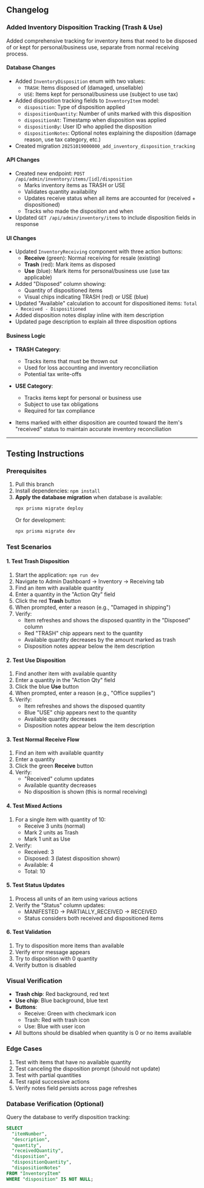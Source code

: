 ## Changelog

### Added Inventory Disposition Tracking (Trash & Use)

Added comprehensive tracking for inventory items that need to be disposed of or kept for personal/business use, separate from normal receiving process.

#### Database Changes
- Added `InventoryDisposition` enum with two values:
  - `TRASH`: Items disposed of (damaged, unsellable)
  - `USE`: Items kept for personal/business use (subject to use tax)
- Added disposition tracking fields to `InventoryItem` model:
  - `disposition`: Type of disposition applied
  - `dispositionQuantity`: Number of units marked with this disposition
  - `dispositionAt`: Timestamp when disposition was applied
  - `dispositionBy`: User ID who applied the disposition
  - `dispositionNotes`: Optional notes explaining the disposition (damage reason, use tax category, etc.)
- Created migration `20251019000000_add_inventory_disposition_tracking`

#### API Changes
- Created new endpoint: `POST /api/admin/inventory/items/[id]/disposition`
  - Marks inventory items as TRASH or USE
  - Validates quantity availability
  - Updates receive status when all items are accounted for (received + dispositioned)
  - Tracks who made the disposition and when
- Updated `GET /api/admin/inventory/items` to include disposition fields in response

#### UI Changes
- Updated `InventoryReceiving` component with three action buttons:
  - **Receive** (green): Normal receiving for resale (existing)
  - **Trash** (red): Mark items as disposed
  - **Use** (blue): Mark items for personal/business use (use tax applicable)
- Added "Disposed" column showing:
  - Quantity of dispositioned items
  - Visual chips indicating TRASH (red) or USE (blue)
- Updated "Available" calculation to account for dispositioned items: `Total - Received - Dispositioned`
- Added disposition notes display inline with item description
- Updated page description to explain all three disposition options

#### Business Logic
- **TRASH Category**: 
  - Tracks items that must be thrown out
  - Used for loss accounting and inventory reconciliation
  - Potential tax write-offs
  
- **USE Category**:
  - Tracks items kept for personal or business use
  - Subject to use tax obligations
  - Required for tax compliance

- Items marked with either disposition are counted toward the item's "received" status to maintain accurate inventory reconciliation

---

## Testing Instructions

### Prerequisites
1. Pull this branch
2. Install dependencies: `npm install`
3. **Apply the database migration** when database is available:
   ```bash
   npx prisma migrate deploy
   ```
   Or for development:
   ```bash
   npx prisma migrate dev
   ```

### Test Scenarios

#### 1. Test Trash Disposition
1. Start the application: `npm run dev`
2. Navigate to Admin Dashboard → Inventory → Receiving tab
3. Find an item with available quantity
4. Enter a quantity in the "Action Qty" field
5. Click the red **Trash** button
6. When prompted, enter a reason (e.g., "Damaged in shipping")
7. Verify:
   - Item refreshes and shows the disposed quantity in the "Disposed" column
   - Red "TRASH" chip appears next to the quantity
   - Available quantity decreases by the amount marked as trash
   - Disposition notes appear below the item description

#### 2. Test Use Disposition
1. Find another item with available quantity
2. Enter a quantity in the "Action Qty" field
3. Click the blue **Use** button
4. When prompted, enter a reason (e.g., "Office supplies")
5. Verify:
   - Item refreshes and shows the disposed quantity
   - Blue "USE" chip appears next to the quantity
   - Available quantity decreases
   - Disposition notes appear below the item description

#### 3. Test Normal Receive Flow
1. Find an item with available quantity
2. Enter a quantity
3. Click the green **Receive** button
4. Verify:
   - "Received" column updates
   - Available quantity decreases
   - No disposition is shown (this is normal receiving)

#### 4. Test Mixed Actions
1. For a single item with quantity of 10:
   - Receive 3 units (normal)
   - Mark 2 units as Trash
   - Mark 1 unit as Use
2. Verify:
   - Received: 3
   - Disposed: 3 (latest disposition shown)
   - Available: 4
   - Total: 10

#### 5. Test Status Updates
1. Process all units of an item using various actions
2. Verify the "Status" column updates:
   - MANIFESTED → PARTIALLY_RECEIVED → RECEIVED
   - Status considers both received and dispositioned items

#### 6. Test Validation
1. Try to disposition more items than available
2. Verify error message appears
3. Try to disposition with 0 quantity
4. Verify button is disabled

### Visual Verification
- **Trash chip**: Red background, red text
- **Use chip**: Blue background, blue text
- **Buttons**:
  - Receive: Green with checkmark icon
  - Trash: Red with trash icon
  - Use: Blue with user icon
- All buttons should be disabled when quantity is 0 or no items available

### Edge Cases
1. Test with items that have no available quantity
2. Test canceling the disposition prompt (should not update)
3. Test with partial quantities
4. Test rapid successive actions
5. Verify notes field persists across page refreshes

### Database Verification (Optional)
Query the database to verify disposition tracking:
```sql
SELECT 
  "itemNumber",
  "description",
  "quantity",
  "receivedQuantity",
  "disposition",
  "dispositionQuantity",
  "dispositionNotes"
FROM "InventoryItem"
WHERE "disposition" IS NOT NULL;
```

